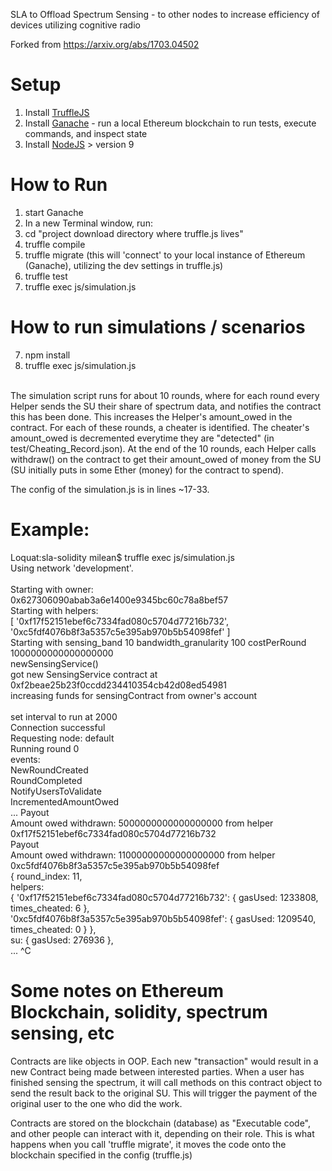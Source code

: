 SLA to Offload Spectrum Sensing - to other nodes to increase efficiency of devices utilizing cognitive radio

Forked from https://arxiv.org/abs/1703.04502

# Setup
1. Install [TruffleJS](https://github.com/trufflesuite/truffle)
2. Install [Ganache](http://truffleframework.com/ganache/) - run a local Ethereum blockchain to run tests, execute commands, and inspect state
3. Install [NodeJS](https://nodejs.org/en/) > version 9

# How to Run
1. start Ganache
2. In a new Terminal window, run:
3. cd "project download directory where truffle.js lives"
4. truffle compile
5. truffle migrate (this will 'connect' to your local instance of Ethereum (Ganache), utilizing the dev settings in truffle.js)
6. truffle test
7. truffle exec  js/simulation.js

# How to run simulations / scenarios
7. npm install
8. truffle exec  js/simulation.js
<br>
The simulation script runs for about 10 rounds, where for each round every Helper sends the SU their share of spectrum data, and notifies the contract this has been done. This increases the Helper's amount_owed in the contract. For each of these rounds, a cheater is identified. The cheater's amount_owed is decremented everytime they are "detected" (in test/Cheating_Record.json). At the end of the 10 rounds, each Helper calls withdraw() on the contract to get their amount_owed of money from the SU (SU initially puts in some Ether (money) for the contract to spend). <br>

The config of the simulation.js is in lines ~17-33.
<br>

# Example:
Loquat:sla-solidity milean$ truffle exec  js/simulation.js <br>
Using network 'development'.<br>
<br>
Starting with owner:<br>
0x627306090abab3a6e1400e9345bc60c78a8bef57<br>
Starting with helpers:<br>
[ '0xf17f52151ebef6c7334fad080c5704d77216b732',<br>
  '0xc5fdf4076b8f3a5357c5e395ab970b5b54098fef' ]<br>
Starting with sensing_band 10 bandwidth_granularity 100 costPerRound 1000000000000000000<br>
newSensingService()<br>
got new SensingService contract at 0xf2beae25b23f0ccdd234410354cb42d08ed54981<br>
increasing funds for sensingContract from owner's account<br>
<br>
set interval to run at 2000<br>
Connection successful<br>
Requesting node: default<br>
Running round 0<br>
events:<br>
NewRoundCreated<br>
RoundCompleted<br>
NotifyUsersToValidate<br>
IncrementedAmountOwed<br>
...
Payout<br>
Amount owed withdrawn: 5000000000000000000 from helper 0xf17f52151ebef6c7334fad080c5704d77216b732<br>
Payout<br>
Amount owed withdrawn: 11000000000000000000 from helper 0xc5fdf4076b8f3a5357c5e395ab970b5b54098fef<br>
{ round_index: 11,<br>
  helpers: <br>
   { '0xf17f52151ebef6c7334fad080c5704d77216b732': { gasUsed: 1233808, times_cheated: 6 },<br>
     '0xc5fdf4076b8f3a5357c5e395ab970b5b54098fef': { gasUsed: 1209540, times_cheated: 0 } },<br>
  su: { gasUsed: 276936 },<br>
...
^C

# Some notes on Ethereum Blockchain, solidity, spectrum sensing, etc
Contracts are like objects in OOP. Each new "transaction" would result in a new Contract being made between interested parties.
When a user has finished sensing the spectrum, it will call methods on this contract object to send the result back to the original SU.
This will trigger the payment of the original user to the one who did the work.


Contracts are stored on the blockchain (database) as "Executable code", and other people can interact with it, depending on their role. This is what happens when you call 'truffle migrate', it moves the code onto the blockchain specified in the config (truffle.js)
